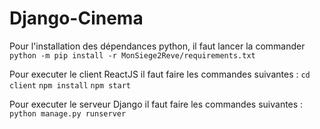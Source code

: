 # Django-Cinema

Pour l'installation des dépendances python, il faut lancer la commander 
`python -m pip install -r MonSiege2Reve/requirements.txt`

Pour executer le client ReactJS il faut faire les commandes suivantes : 
`cd client`
`npm install`
`npm start`

Pour executer le serveur Django il faut faire les commandes suivantes : 
`python manage.py runserver`
